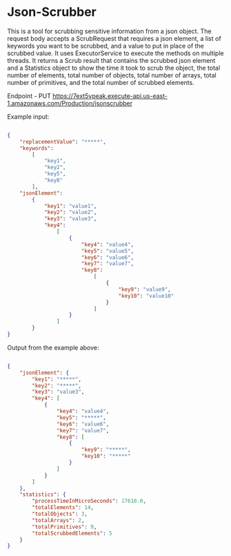 # Json-Scrubber
This is a tool for scrubbing sensitive information from a json object. The request body accepts a ScrubRequest that requires a json element, a list of keywords you want to be scrubbed, and a value to put in place of the scrubbed value. It uses ExecutorService to execute the methods on multiple threads. It returns a Scrub result that contains the scrubbed json element and a Statistics object to show the time it took to scrub the object, the total number of elements, total number of objects, total number of arrays, total number of primitives, and the total number of scrubbed elements.

Endpoint - PUT https://7ext5vpeak.execute-api.us-east-1.amazonaws.com/Production/jsonscrubber

Example input:
```json

{
    "replacementValue": "*****",
    "keywords": 
        [
            "key1",
            "key2",
            "key5",
            "key8"
        ],
    "jsonElement": 
        {
            "key1": "value1",
            "key2": "value2",
            "key3": "value3",
            "key4":
                [
                    {
                        "key4": "value4",
                        "key5": "value5",
                        "key6": "value6",
                        "key7": "value7",
                        "key8": 
                            [
                                {
                                    "key9": "value9",
                                    "key10": "value10"
                                }
                            ]
                    }
                ]
        }
}

```


Output from the example above:
```json

{
    "jsonElement": {
        "key1": "*****",
        "key2": "*****",
        "key3": "value3",
        "key4": [
            {
                "key4": "value4",
                "key5": "*****",
                "key6": "value6",
                "key7": "value7",
                "key8": [
                    {
                        "key9": "*****",
                        "key10": "*****"
                    }
                ]
            }
        ]
    },
    "statistics": {
        "processTimeInMicroSeconds": 17610.0,
        "totalElements": 14,
        "totalObjects": 3,
        "totalArrays": 2,
        "totalPrimitives": 9,
        "totalScrubbedElements": 5
    }
}

```
